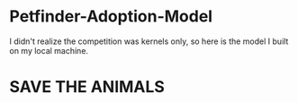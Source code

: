 # Petfinder-Adoption-Model
I didn't realize the competition was kernels only, so here is the model I built on my local machine.

# SAVE THE ANIMALS
